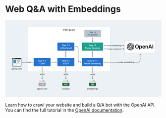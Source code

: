 # Web  Q&A with Embeddings

![Web Q&A with Embeddings](./web-qa.png "Web Q&A with Embeddings")

Learn how to crawl your website and build a Q/A bot with the OpenAI API. You can find the full tutorial in the [OpenAI documentation](https://platform.openai.com/docs/tutorials/web-qa-embeddings).
